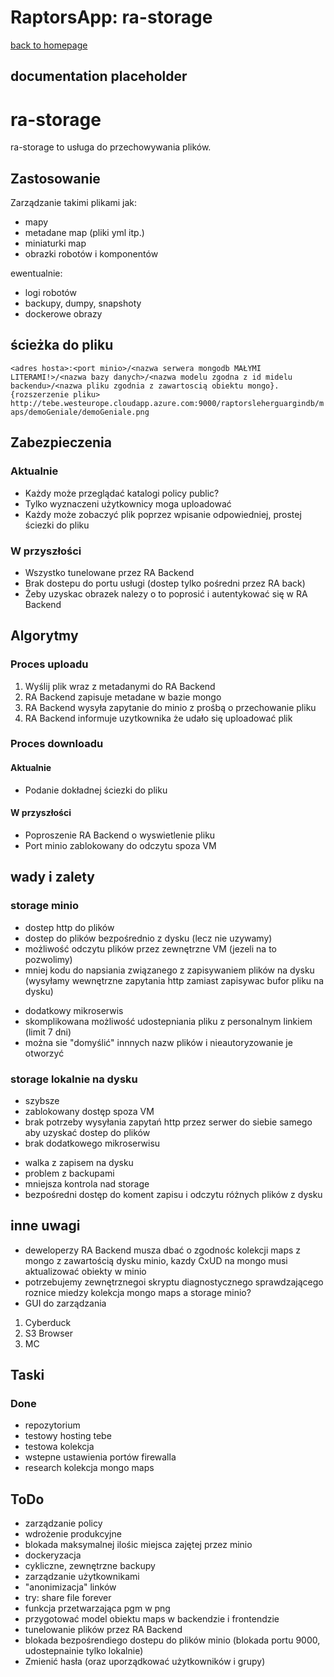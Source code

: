 # RaptorsApp: ra-storage
[back to homepage](../index.md)
## documentation placeholder

# ra-storage
ra-storage to usługa do przechowywania plików.

## Zastosowanie
Zarządzanie takimi plikami jak:
* mapy
* metadane map (pliki yml itp.)
* miniaturki map
* obrazki robotów i komponentów

ewentualnie:
* logi robotów
* backupy, dumpy, snapshoty
* dockerowe obrazy

## ścieżka do pliku
`<adres hosta>:<port minio>/<nazwa serwera mongodb MAŁYMI LITERAMI!>/<nazwa bazy danych>/<nazwa modelu zgodna z id midelu backendu>/<nazwa pliku zgodnia z zawartoscią obiektu mongo}.{rozszerzenie pliku>`
`http://tebe.westeurope.cloudapp.azure.com:9000/raptorsleherguargindb/maps/demoGeniale/demoGeniale.png`


## Zabezpieczenia

### Aktualnie
* Każdy może przeglądać katalogi policy public?
* Tylko wyznaczeni użytkownicy moga uploadować
* Każdy może zobaczyć plik poprzez wpisanie odpowiedniej, prostej ściezki do pliku

### W przyszłości
* Wszystko tunelowane przez RA Backend
* Brak dostepu do portu usługi (dostep tylko pośredni przez RA back)
* Żeby uzyskac obrazek nalezy o to poprosić i autentykować się w RA Backend

## Algorytmy 

### Proces uploadu
1. Wyślij plik wraz z metadanymi do RA Backend
2. RA Backend zapisuje metadane w bazie mongo
3. RA Backend wysyła zapytanie do minio z prośbą o przechowanie pliku
4. RA Backend informuje uzytkownika że udało się uploadować plik

### Proces downloadu

#### Aktualnie
* Podanie dokładnej ściezki do pliku

#### W przyszłości
* Poproszenie RA Backend o wyswietlenie pliku
* Port minio zablokowany do odczytu spoza VM

## wady i zalety

### storage minio

+ dostep http do plików
+ dostep do plików bezpośrednio z dysku (lecz nie uzywamy)
+ możliwość odczytu plików przez zewnętrzne VM (jezeli na to pozwolimy)
+ mniej kodu do napsiania związanego z zapisywaniem plików na dysku (wysyłamy wewnętrzne zapytania http zamiast zapisywac bufor pliku na dysku)
- dodatkowy mikroserwis
- skomplikowana możliwość udostepniania pliku z personalnym linkiem (limit 7 dni)
- można sie "domyślić" innnych nazw plików i nieautoryzowanie je otworzyć

### storage lokalnie na dysku

+ szybsze
+ zablokowany dostęp spoza VM
+ brak potrzeby wysyłania zapytań http przez serwer do siebie samego aby uzyskać dostep do plików
+ brak dodatkowego mikroserwisu
- walka z zapisem na dysku
- problem z backupami
- mniejsza kontrola nad storage
- bezpośredni dostęp do koment zapisu i odczytu różnych plików z dysku

## inne uwagi
* deweloperzy RA Backend musza dbać o zgodnośc kolekcji maps z mongo z zawartością dysku minio, kazdy CxUD na mongo musi aktualizować obiekty w minio
* potrzebujemy zewnętrznegoi skryptu diagnostycznego sprawdzającego roznice miedzy kolekcja mongo maps a storage minio?
* GUI do zarządzania
1. Cyberduck
2. S3 Browser
3. MC

## Taski

### Done
* repozytorium
* testowy hosting tebe
* testowa kolekcja
* wstepne ustawienia portów firewalla
* research kolekcja mongo maps

## ToDo
* zarządzanie policy
* wdrożenie produkcyjne
* blokada maksymalnej ilośic miejsca zajętej przez minio
* dockeryzacja
* cykliczne, zewnętrzne backupy
* zarządzanie użytkownikami
* "anonimizacja" linków
* try: share file forever
* funkcja przetwarzająca pgm w png
* przygotować model obiektu maps w backendzie i frontendzie
* tunelowanie plików przez RA Backend
* blokada bezpośrendiego dostepu do plików minio (blokada portu 9000, udostepnainie tylko lokalnie)
* Zmienić hasła (oraz uporządkować użytkowników i grupy)

